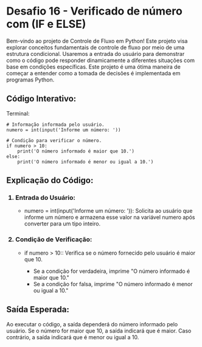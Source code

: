 <h1>Desafio 16 - Verificado de número com (IF e ELSE)</h1>

<p>
Bem-vindo ao projeto de Controle de Fluxo em Python! Este projeto visa explorar conceitos fundamentais de controle de fluxo por meio de uma estrutura condicional. Usaremos a entrada do usuário para demonstrar como o código pode responder dinamicamente a diferentes situações com base em condições específicas. Este projeto é uma ótima maneira de começar a entender como a tomada de decisões é implementada em programas Python.
</p>

<h2>Código Interativo:</h2>
Terminal:
    
    # Informação informada pelo usuário.
    numero = int(input('Informe um número: '))

    # Condição para verificar o número.
    if numero > 10:
        print('O número informado é maior que 10.')
    else:
        print('O número informado é menor ou igual a 10.')


<h2>Explicação do Código:</h2>

<ol>

<h3><li>Entrada do Usuário:</li></h3>
<ul>
<li>
numero = int(input('Informe um número: ')): Solicita ao usuário que informe um número e armazena esse valor na variável numero após converter para um tipo inteiro.
</li>
</ul>

<h3><li>Condição de Verificação:</li></h3>
<ul>
<li>
if numero > 10:: Verifica se o número fornecido pelo usuário é maior que 10.
</li>
<ul>
<li>Se a condição for verdadeira, imprime "O número informado é maior que 10."</li>
<li>Se a condição for falsa, imprime "O número informado é menor ou igual a 10."</li>
</ul>
</ul>

</ol>

<h2>Saída Esperada:</h2>
<p>Ao executar o código, a saída dependerá do número informado pelo usuário. Se o número for maior que 10, a saída indicará que é maior. Caso contrário, a saída indicará que é menor ou igual a 10.</p>






